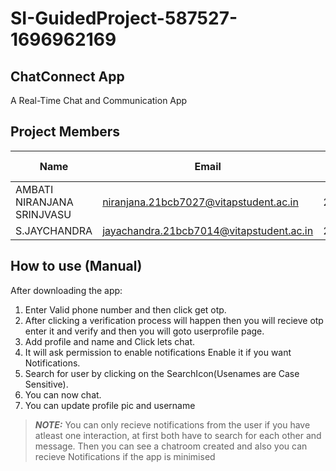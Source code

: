 # SI-GuidedProject-587527-1696962169
## ChatConnect App
A Real-Time Chat and Communication App

## Project Members


|Name|Email|Roll Number|
|----|-----|-------|
|AMBATI NIRANJANA SRINJVASU|niranjana.21bcb7027@vitapstudent.ac.in|21BCB7027|
|S.JAYCHANDRA|jayachandra.21bcb7014@vitapstudent.ac.in|21BCB7014| 

## How to use (Manual)
After downloading the app:
1) Enter Valid phone number and then click get otp.
2) After clicking a verification process will happen then you will recieve otp enter it and verify and then you will goto userprofile page.
3) Add profile and name and Click lets chat.
4) It will ask permission to enable notifications  Enable it if you want Notifications.
5) Search for user by clicking on the SearchIcon(Usenames are Case Sensitive).
6) You can now chat.
7) You can update profile pic and username
> **_NOTE:_** You can only recieve notifications from the user if you have atleast one interaction, at first both have to search for each other and message. Then you can see a chatroom created and also you can recieve Notifications if the app is minimised
